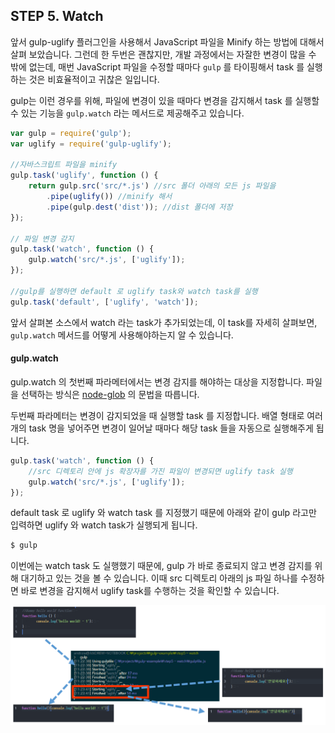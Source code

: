 ## STEP 5. Watch

앞서 gulp-uglify 플러그인을 사용해서 JavaScript 파일을 Minify 하는 방법에 대해서 살펴 보았습니다.
그런데 한 두번은 괜찮지만, 개발 과정에서는 자잘한 변경이 많을 수 밖에 없는데, 매번 JavaScript 파일을 수정할 때마다 `gulp` 를 타이핑해서 task 를 실행하는 것은 비효율적이고 귀찮은 일입니다.


gulp는 이런 경우를 위해, 파일에 변경이 있을 때마다 변경을 감지해서 task 를 실행할 수 있는 기능을 `gulp.watch` 라는 메서드로 제공해주고 있습니다.


```javascript
var gulp = require('gulp');
var uglify = require('gulp-uglify');

//자바스크립트 파일을 minify
gulp.task('uglify', function () {
	return gulp.src('src/*.js') //src 폴더 아래의 모든 js 파일을
		.pipe(uglify()) //minify 해서
		.pipe(gulp.dest('dist')); //dist 폴더에 저장
});

// 파일 변경 감지
gulp.task('watch', function () {
	gulp.watch('src/*.js', ['uglify']);
});

//gulp를 실행하면 default 로 uglify task와 watch task를 실행
gulp.task('default', ['uglify', 'watch']);
```

앞서 살펴본 소스에서 watch 라는 task가 추가되었는데, 이 task를 자세히 살펴보면, `gulp.watch` 메서드를 어떻게 사용해야하는지 알 수 있습니다.


#### gulp.watch
gulp.watch 의 첫번째 파라메터에서는 변경 감지를 해야하는 대상을 지정합니다.
파일을 선택하는 방식은 [node-glob](https://github.com/isaacs/node-glob/) 의 문법을 따릅니다.

두번째 파라메터는 변경이 감지되었을 때 실행할 task 를 지정합니다. 배열 형태로 여러개의 task 명을 넣어주면 변경이 일어날 때마다 해당 task 들을 자동으로 실행해주게 됩니다.

```javascript
gulp.task('watch', function () {
	//src 디렉토리 안에 js 확장자를 가진 파일이 변경되면 uglify task 실행
	gulp.watch('src/*.js', ['uglify']);
});
```


default task 로 uglify 와 watch task 를 지정했기 때문에 아래와 같이 gulp 라고만 입력하면 uglify 와 watch task가 실행되게 됩니다.

```bash
$ gulp
```

이번에는 watch task 도 실행했기 때문에, gulp 가 바로 종료되지 않고 변경 감지를 위해 대기하고 있는 것을 볼 수 있습니다. 이때 src 디렉토리 아래의 js 파일 하나를 수정하면 바로 변경을 감지해서 uglify task를 수행하는 것을 확인할 수 있습니다.

![실행 결과](./step5.png)
